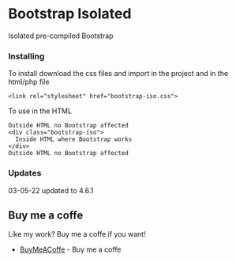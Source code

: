# Bootstrap Isolated
Isolated pre-compiled Bootstrap

### Installing

To install download the css files and import in the project and in the html/php file

```
<link rel="stylesheet" href="bootstrap-iso.css">
```

To use in the HTML

```
Outside HTML no Bootstrap affected
<div class="bootstrap-iso">
  Inside HTML where Bootstrap works
</div>
Outside HTML no Bootstrap affected
```

### Updates

03-05-22 updated to 4.6.1


## Buy me a coffe

Like my work? Buy me a coffe if you want!

* [BuyMeACoffe](https://www.buymeacoffee.com/mribera) - Buy me a coffe
